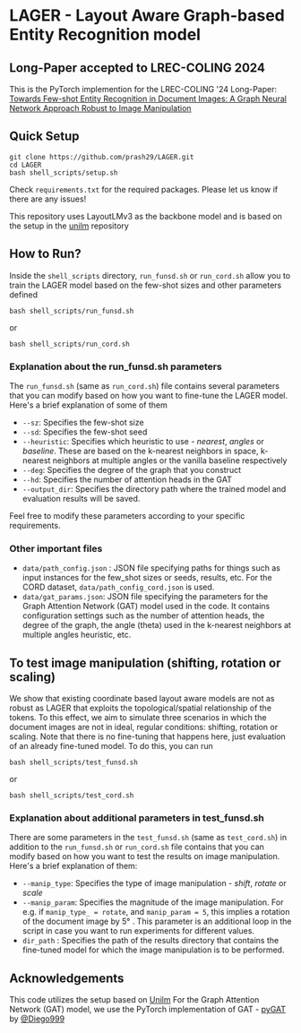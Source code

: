 # LAGER - Layout Aware Graph-based Entity Recognition model

## Long-Paper accepted to LREC-COLING 2024

This is the PyTorch implemention for the LREC-COLING '24 Long-Paper: [Towards Few-shot Entity Recognition in Document Images: A Graph Neural Network Approach Robust to Image Manipulation](https://arxiv.org/abs/2305.14828)

## Quick Setup

```
git clone https://github.com/prash29/LAGER.git
cd LAGER
bash shell_scripts/setup.sh
```

Check `requirements.txt` for the required packages. Please let us know if there are any issues!

This repository uses LayoutLMv3 as the backbone model and is based on the setup in the [unilm](https://github.com/microsoft/unilm/tree/master/layoutlmv3) repository

## How to Run?

Inside the `shell_scripts` directory, `run_funsd.sh` or `run_cord.sh` allow you to train the LAGER model based on the few-shot sizes and other parameters defined

```
bash shell_scripts/run_funsd.sh
```

or

```
bash shell_scripts/run_cord.sh
```

### Explanation about the run_funsd.sh parameters
<!--- Parameters in the run_funsd.sh file --->
The `run_funsd.sh` (same as `run_cord.sh`) file contains several parameters that you can modify based on how you want to fine-tune the LAGER model. Here's a brief explanation of some of them

- `--sz`: Specifies the few-shot size
- `--sd`: Specifies the few-shot seed
- `--heuristic`: Specifies which heuristic to use - _nearest_, _angles_ or _baseline_. These are based on the k-nearest neighbors in space, k-nearest neighbors at multiple angles or the vanilla baseline respectively
- `--deg`: Specifies the degree of the graph that you construct
- `--hd`: Specifies the number of attention heads in the GAT
- `--output_dir`: Specifies the directory path where the trained model and evaluation results will be saved.

Feel free to modify these parameters according to your specific requirements.

<!--- End of Parameters in the run_funsd.sh file --->

### Other important files

- `data/path_config.json` : JSON file specifying paths for things such as input instances for the few_shot sizes or seeds, results, etc. For the CORD dataset, `data/path_config_cord.json` is used.
- `data/gat_params.json`: JSON file specifying the parameters for the Graph Attention Network (GAT) model used in the code. It contains configuration settings such as the number of attention heads, the degree of the graph, the angle (theta) used in the k-nearest neighbors at multiple angles heuristic, etc.

## To test image manipulation (shifting, rotation or scaling)

We show that existing coordinate based layout aware models are not as robust as LAGER that exploits the topological/spatial relationship of the tokens. To this effect, we aim to simulate three scenarios in which the document images are not in ideal, regular conditions: shifting, rotation or scaling. Note that there is no fine-tuning that happens here, just evaluation of an already fine-tuned model. To do this, you can run

```
bash shell_scripts/test_funsd.sh
``` 
or 
```
bash shell_scripts/test_cord.sh

```

### Explanation about additional parameters in test_funsd.sh

There are some parameters in the `test_funsd.sh` (same as `test_cord.sh`) in addition to the `run_funsd.sh` or `run_cord.sh` file contains that you can modify based on how you want to test the results on image manipulation. Here's a brief explanation of them:

- `--manip_type`: Specifies the type of image manipulation - _shift_, _rotate_ or _scale_
- `--manip_param`: Specifies the magnitude of the image manipulation. For e.g. if `manip_type_ = rotate`, and `manip_param = 5`, this implies a rotation of the document image by 5&deg; . This parameter is an additional loop in the script in case you want to run experiments for different values.
- `dir_path` : Specifies the path of the results directory that contains the fine-tuned model for which the image manipulation is to be performed.


## Acknowledgements

This code utilizes the setup based on [Unilm](https://github.com/microsoft/unilm/tree/master)
For the Graph Attention Network (GAT) model, we use the PyTorch implementation of GAT - [pyGAT](https://github.com/Diego999/pyGAT/tree/master) by [@Diego999](https://github.com/diego999)
